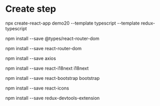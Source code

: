 # Create step

npx create-react-app demo20 --template typescript --template redux-typescript

npm install --save @types/react-router-dom

npm install --save react-router-dom

npm install --save axios

npm install --save react-i18next i18next

npm install --save react-bootstrap bootstrap

npm install --save react-icons

npm install --save redux-devtools-extension

